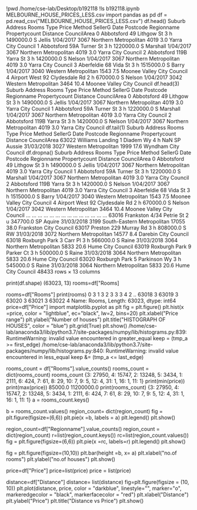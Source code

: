 
!pwd
/home/cse-lab/Desktop/b192118
!ls
b192118.ipynb  MELBOURNE_HOUSE_PRICES_LESS.csv
import pandas  as pd
df = pd.read_csv("MELBOURNE_HOUSE_PRICES_LESS.csv")
df.head()
Suburb	Address	Rooms	Type	Price	Method	SellerG	Date	Postcode	Regionname	Propertycount	Distance	CouncilArea
0	Abbotsford	49 Lithgow St	3	h	1490000.0	S	Jellis	1/04/2017	3067	Northern Metropolitan	4019	3.0	Yarra City Council
1	Abbotsford	59A Turner St	3	h	1220000.0	S	Marshall	1/04/2017	3067	Northern Metropolitan	4019	3.0	Yarra City Council
2	Abbotsford	119B Yarra St	3	h	1420000.0	S	Nelson	1/04/2017	3067	Northern Metropolitan	4019	3.0	Yarra City Council
3	Aberfeldie	68 Vida St	3	h	1515000.0	S	Barry	1/04/2017	3040	Western Metropolitan	1543	7.5	Moonee Valley City Council
4	Airport West	92 Clydesdale Rd	2	h	670000.0	S	Nelson	1/04/2017	3042	Western Metropolitan	3464	10.4	Moonee Valley City Council
df.head(3)
Suburb	Address	Rooms	Type	Price	Method	SellerG	Date	Postcode	Regionname	Propertycount	Distance	CouncilArea
0	Abbotsford	49 Lithgow St	3	h	1490000.0	S	Jellis	1/04/2017	3067	Northern Metropolitan	4019	3.0	Yarra City Council
1	Abbotsford	59A Turner St	3	h	1220000.0	S	Marshall	1/04/2017	3067	Northern Metropolitan	4019	3.0	Yarra City Council
2	Abbotsford	119B Yarra St	3	h	1420000.0	S	Nelson	1/04/2017	3067	Northern Metropolitan	4019	3.0	Yarra City Council
df.tail(1)
Suburb	Address	Rooms	Type	Price	Method	SellerG	Date	Postcode	Regionname	Propertycount	Distance	CouncilArea
63022	Williams Landing	1 Diadem Wy	4	h	NaN	SP	Aussie	31/03/2018	3027	Western Metropolitan	1999	17.6	Wyndham City Council
df.dropna()
Suburb	Address	Rooms	Type	Price	Method	SellerG	Date	Postcode	Regionname	Propertycount	Distance	CouncilArea
0	Abbotsford	49 Lithgow St	3	h	1490000.0	S	Jellis	1/04/2017	3067	Northern Metropolitan	4019	3.0	Yarra City Council
1	Abbotsford	59A Turner St	3	h	1220000.0	S	Marshall	1/04/2017	3067	Northern Metropolitan	4019	3.0	Yarra City Council
2	Abbotsford	119B Yarra St	3	h	1420000.0	S	Nelson	1/04/2017	3067	Northern Metropolitan	4019	3.0	Yarra City Council
3	Aberfeldie	68 Vida St	3	h	1515000.0	S	Barry	1/04/2017	3040	Western Metropolitan	1543	7.5	Moonee Valley City Council
4	Airport West	92 Clydesdale Rd	2	h	670000.0	S	Nelson	1/04/2017	3042	Western Metropolitan	3464	10.4	Moonee Valley City Council
...	...	...	...	...	...	...	...	...	...	...	...	...	...
63016	Frankston	4/34 Petrie St	2	u	347700.0	SP	Aquire	31/03/2018	3199	South-Eastern Metropolitan	17055	38.0	Frankston City Council
63017	Preston	229 Murray Rd	3	h	808000.0	S	RW	31/03/2018	3072	Northern Metropolitan	14577	8.4	Darebin City Council
63018	Roxburgh Park	3 Carr Pl	3	h	566000.0	S	Raine	31/03/2018	3064	Northern Metropolitan	5833	20.6	Hume City Council
63019	Roxburgh Park	9 Parker Ct	3	h	500000.0	S	Raine	31/03/2018	3064	Northern Metropolitan	5833	20.6	Hume City Council
63020	Roxburgh Park	5 Parkinson Wy	3	h	545000.0	S	Raine	31/03/2018	3064	Northern Metropolitan	5833	20.6	Hume City Council
48433 rows × 13 columns

print(df.shape)
(63023, 13)
rooms=df["Rooms]

rooms=df["Rooms"]
print(rooms)
0        3
1        3
2        3
3        3
4        2
        ..
63018    3
63019    3
63020    3
63021    3
63022    4
Name: Rooms, Length: 63023, dtype: int64
price=df["Price"]
import matplotlib.pyplot as plt
fig = plt.figure()
plt.hist(x =price, color = "lightblue", ec="black", lw=2, bins=20)
plt.xlabel("Price range")
plt.ylabel("Number of houses")
plt.title("HISTOGRAPH OF HOUSES", color = "blue")
plt.grid(True)
plt.show()
/home/cse-lab/anaconda3/lib/python3.7/site-packages/numpy/lib/histograms.py:839: RuntimeWarning: invalid value encountered in greater_equal
  keep = (tmp_a >= first_edge)
/home/cse-lab/anaconda3/lib/python3.7/site-packages/numpy/lib/histograms.py:840: RuntimeWarning: invalid value encountered in less_equal
  keep &= (tmp_a <= last_edge)

rooms_count = df["Rooms"].value_counts()
rooms_count = dict(rooms_count)
rooms_count
{3: 27950,
 4: 15747,
 2: 13248,
 5: 3434,
 1: 2111,
 6: 424,
 7: 61,
 8: 29,
 10: 7,
 9: 5,
 12: 4,
 31: 1,
 16: 1,
 11: 1}
print(min(price))
print(max(price))
85000.0
11200000.0
print(rooms_count)
{3: 27950, 4: 15747, 2: 13248, 5: 3434, 1: 2111, 6: 424, 7: 61, 8: 29, 10: 7, 9: 5, 12: 4, 31: 1, 16: 1, 11: 1}
a = rooms_count.keys()

b = rooms_count.values()
region_count= dict(region_count)
fig = plt.figure(figsize=(6,6))
plt.pie(x =b, labels = a)
plt.legend()
plt.show()

region_count=df["Regionname"].value_counts()
region_count = dict(region_count)
r=list(region_count.keys())
rc=list(region_count.values())
fig = plt.figure(figsize=(6,6))
plt.pie(x =rc, labels=r)
plt.legend()
plt.show()

 
fig = plt.figure(figsize=(10,10))
plt.bar(height =b, x= a)
plt.xlabel("no.of rooms")
plt.ylabel("no.of houses")
plt.show()

price=df["Price"]
price=list(price)
price = list(price)

distance=df["Distance"]
distance= list(distance)
fig=plt.figure(figsize = (10, 10))
plt.plot(distance, price, color = "darkblue", linestyle="", marker="o", markeredgecolor = "black", markerfacecolor = "red")
plt.xlabel("Distance")
plt.ylabel("Price")
plt.title("Distance vs Price")
plt.show()

 
